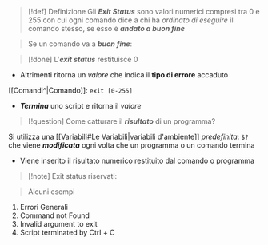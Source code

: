 >[!def] Definizione
>Gli ***Exit Status*** sono valori numerici compresi tra $0$ e $255$ con cui ogni comando dice a chi ha *ordinato di eseguire* il comando stesso, se esso è ***andato a buon fine***

>Se un comando va a ***buon fine***:

>[!done] L'***exit status*** restituisce $0$
- Altrimenti ritorna un *valore* che indica il **tipo di errore** accaduto

[[Comandi^|Comando]]: `exit [0-255]`
- ***Termina*** uno script e ritorna il *valore*

>[!question] Come catturare il ***risultato*** di un programma?

Si utilizza una [[Variabili#Le Variabili|variabili d'ambiente]] *predefinita*: `$?` che viene ***modificata*** ogni volta che un programma o un comando termina
- Viene inserito il risultato numerico restituito dal comando o programma


>[!note] Exit status riservati:

>Alcuni esempi

1.  Errori Generali
127. Command not Found
128. Invalid argument to exit
130. Script terminated by Ctrl + C 
